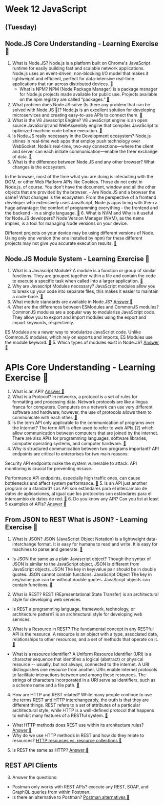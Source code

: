 # Week 12 JavaScript
## (Tuesday)
## Node.JS Core Understanding - Learning Exercise 🧠
1.  What is Node.JS?
Node.js is a platform built on Chrome's JavaScript runtime for easily building fast and scalable network applications. Node.js uses an event-driven, non-blocking I/O model that makes it lightweight and efficient, perfect for data-intensive real-time applications that run across distributed devices. [🔎](https://www.tutorialspoint.com/nodejs/nodejs_introduction.htm)
    - What is NPM?
    NPM (Node Package Manager) is a package manager for Node.js projects made available for public use. Projects available on the npm registry are called “packages.” [🔎](https://kinsta.com/knowledgebase/what-is-npm/)
2.  What problem does Node.JS solve (Is there any problem that can be solved with Node.JS 🤔)?
Node.js is an excellent solution for developing microservices and creating easy-to-use APIs to connect them. [🔎](https://www.netguru.com/glossary/node-js#:~:text=suite%20of%20microservices.-,Node.,design%20routing%20addresses%20for%20them.)
3.  What is the V8 Javascript Engine?
V8 JavaScript engine is an open source JavaScript and WebAssembly engine that compiles JavaScript to optimized machine code before execution. [🔎](https://www.stackpath.com/edge-academy/what-is-v8-javascript-engine/)
4.  Is Node.JS really necessary in the Development ecosystem?
Node.js shines in real-time web apps that employ push technology over WebSocket. Node’s real-time, two-way connections—where the client and server can each initiate communication—enable the freer exchange of data. [🔎](https://www.toptal.com/javascript/why-the-hell-would-i-use-node-js#:~:text=with%20high%20throughput.-,Node.,understanding%20this%20is%20absolutely%20essential.)
5.  What is the difference between Node.JS and any other browser?
What changes is the ecosystem.

In the browser, most of the time what you are doing is interacting with the DOM, or other Web Platform APIs like Cookies. Those do not exist in Node.js, of course. You don't have the document, window and all the other objects that are provided by the browser.
    - Are Node.JS and a browser the same?
    What changes is the ecosystem.
    From the perspective of a frontend developer who extensively uses JavaScript, Node.js apps bring with them a huge advantage: the comfort of programming everything - the frontend and the backend - in a single language. [🔎](https://nodejs.dev/en/learn/differences-between-nodejs-and-the-browser/#:~:text=Another%20difference%20is%20that%20Node,to%20import%20in%20the%20browser.)
6.  What is NVM and Why is it useful for Node.JS developers?
Node Version Manager (NVM), as the name implies, is a tool for managing Node versions on your device.

Different projects on your device may be using different versions of Node. Using only one version (the one installed by npm) for these different projects may not give you accurate execution results. [🔎](https://www.freecodecamp.org/news/node-version-manager-nvm-install-guide/#:~:text=What%20is%20NVM%3F,give%20you%20accurate%20execution%20results.)

## Node.JS Module System - Learning Exercise 🧠
1. What is a Javascript Module?
A module is a function or group of similar functions. They are grouped together within a file and contain the code to execute a specific task when called into a larger application. [🔎](https://www.freecodecamp.org/news/javascript-modules-explained-with-examples/#:~:text=A%20module%20in%20JavaScript%20is,object%20accessible%20to%20other%20modules.)
2. Why are Javascript Modules necessary?
JavaScript modules allow you to break up your code into separate files, this makes it easier to maintain a code-base. [🔎](https://www.w3schools.com/js/js_modules.asp#:~:text=JavaScript%20modules%20allow%20you%20to,in%20the%20tag.)
3. What module standards are available in Node.JS?
[Answer 🔎](https://nodejs.org/api/modules.html#modules-commonjs-modules)
4. What are the differences between ESModules and CommonJS modules?
CommonJS modules are a popular way to modularize JavaScript code. They allow you to export and import modules using the export and import keywords, respectively.

ES Modules are a newer way to modularize JavaScript code. Unlike CommonJS modules, which rely on exports and imports, ES Modules use the module keyword. [🔎](https://www.knowledgehut.com/blog/web-development/commonjs-vs-es-modules)
5. Which types of modules exist in Node.JS?
[Answer 🔎](https://nodejs.org/api/modules.html#:~:text=Node.js%20has%20two%20module,CommonJS%20modules%20and%20ECMAScript%20modules.)

# APIs Core Understanding - Learning Exercise 🧠
1. What is an API?
[Answer 🔎](https://www.redhat.com/es/topics/api/what-are-application-programming-interfaces)
2. What is a Protocol?
In networks, a protocol is a set of rules for formatting and processing data. Network protocols are like a lingua franca for computers. Computers on a network can use very different software and hardware; however, the use of protocols allows them to communicate with each other. [🔎](https://www.cloudflare.com/es-es/learning/network-layer/what-is-a-protocol/)
3. Is the term API only applicable to the communication of programs over the Internet?
The term API is often used to refer to web APIs,[2] which allow communication between computers that are joined by the internet. There are also APIs for programming languages, software libraries, computer operating systems, and computer hardware. [🔎](https://en.wikipedia.org/wiki/API#:~:text=The%20term%20API%20is%20often,operating%20systems%2C%20and%20computer%20hardware.)
4. Why is structured communication between two programs important?
 API endpoints are critical to enterprises for two main reasons: 

Security
API endpoints make the system vulnerable to attack. API monitoring is crucial for preventing misuse.

Performance
API endpoints, especially high traffic ones, can cause bottlenecks and affect system performance.
[🔎](https://aws.amazon.com/what-is/api/?nc1=h_ls)
5. Is an API just another program or a standard?
Las API son estándares para el intercambio de datos de aplicaciones, al igual que los protocolos son estándares para el intercambio de datos de red. [🔎](https://www.talend.com/resources/what-is-an-api/#:~:text=In%20simple%20terms%2C%20an%20API,standards%20for%20network%20data%20interchange.)
6. Do you know any API? Can you list at least 5 examples of APIs?
[Answer 🔎](https://platzi.com/blog/12-api-gratis-para-desarrolladores-frontend/)

## From JSON to REST What is JSON? - Learning Exercise 🧠
1. What is JSON?
JSON (JavaScript Object Notation) is a lightweight data-interchange format. It is easy for humans to read and write. It is easy for machines to parse and generate. [🔎](https://www.json.org/json-en.html)
- Is JSON the same as a plain Javascript object?
Though the syntax of JSON is similar to the JavaScript object, JSON is different from JavaScript objects.
JSON
The key in key/value pair should be in double quotes.
JSON cannot contain functions.
JavaScript Object
The key in key/value pair can be without double quotes.	
JavaScript objects can contain functions.
[🔎](https://www.programiz.com/javascript/json#:~:text=Though%20the%20syntax%20of%20JSON,is%20different%20from%20JavaScript%20objects.&text=The%20key%20in%20key%2Fvalue,JSON%20cannot%20contain%20functions.)
2. What is REST?
REST (REpresentational State Transfer) is an architectural style for developing web services. 
- Is REST a programming language, framework, technology, or architecture pattern?
is an architectural style for developing web services.
3. What is a Resource in REST?
The fundamental concept in any RESTful API is the resource. A resource is an object with a type, associated data, relationships to other resources, and a set of methods that operate on it. [🔎](https://restful-api-design.readthedocs.io/en/latest/resources.html)
- What is a resource identifier?
A Uniform Resource Identifier (URI) is a character sequence that identifies a logical (abstract) or physical resource -- usually, but not always, connected to the internet. A URI distinguishes one resource from another.
URIs enable internet protocols to facilitate interactions between and among these resources. The strings of characters incorporated in a URI serve as identifiers, such as a scheme name and a file path. [🔎](https://www.techtarget.com/whatis/definition/URI-Uniform-Resource-Identifier)
4. How are HTTP and REST related?
While many people continue to use the terms REST and HTTP interchangeably, the truth is that they are different things. REST refers to a set of attributes of a particular architectural style, while HTTP is a well-defined protocol that happens to exhibit many features of a RESTful system. [🔎](https://www.baeldung.com/cs/rest-vs-http#:~:text=While%20many%20people%20continue%20to,features%20of%20a%20RESTful%20system.)
- What HTTP methods does REST use within its architecture rules?
[Answer 🔎](https://www.techtarget.com/searchapparchitecture/tip/The-5-essential-HTTP-methods-in-RESTful-API-development)
- Why do we use HTTP methods in REST and how do they relate to resources?
[HTTP resources vs. resource collections 🔎](https://www.techtarget.com/searchapparchitecture/tip/The-5-essential-HTTP-methods-in-RESTful-API-development)
5. Is REST the same as HTTP?
[Answer 🔎](https://www.baeldung.com/cs/rest-vs-http#:~:text=While%20many%20people%20continue%20to,features%20of%20a%20RESTful%20system.)

## REST API Clients
3. Answer the questions:
- Postman only works with REST APIs?
execute any REST, SOAP, and GraphQL queries from within Postman.
- Is there an alternative to Postman?
[Postman alternatives 🔎](https://www.baeldung.com/cs/rest-vs-http#:~:text=While%20many%20people%20continue%20to,features%20of%20a%20RESTful%20system.)




